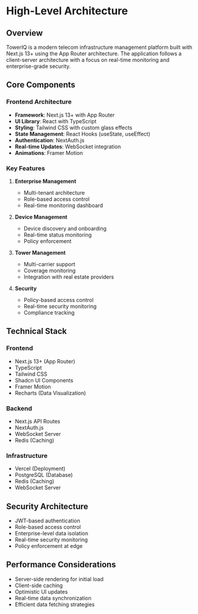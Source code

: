 # High-Level Architecture

## Overview

TowerIQ is a modern telecom infrastructure management platform built with Next.js 13+ using the App Router architecture. The application follows a client-server architecture with a focus on real-time monitoring and enterprise-grade security.

## Core Components

### Frontend Architecture

- **Framework**: Next.js 13+ with App Router
- **UI Library**: React with TypeScript
- **Styling**: Tailwind CSS with custom glass effects
- **State Management**: React Hooks (useState, useEffect)
- **Authentication**: NextAuth.js
- **Real-time Updates**: WebSocket integration
- **Animations**: Framer Motion

### Key Features

1. **Enterprise Management**

   - Multi-tenant architecture
   - Role-based access control
   - Real-time monitoring dashboard

2. **Device Management**

   - Device discovery and onboarding
   - Real-time status monitoring
   - Policy enforcement

3. **Tower Management**

   - Multi-carrier support
   - Coverage monitoring
   - Integration with real estate providers

4. **Security**
   - Policy-based access control
   - Real-time security monitoring
   - Compliance tracking

## Technical Stack

### Frontend

- Next.js 13+ (App Router)
- TypeScript
- Tailwind CSS
- Shadcn UI Components
- Framer Motion
- Recharts (Data Visualization)

### Backend

- Next.js API Routes
- NextAuth.js
- WebSocket Server
- Redis (Caching)

### Infrastructure

- Vercel (Deployment)
- PostgreSQL (Database)
- Redis (Caching)
- WebSocket Server

## Security Architecture

- JWT-based authentication
- Role-based access control
- Enterprise-level data isolation
- Real-time security monitoring
- Policy enforcement at edge

## Performance Considerations

- Server-side rendering for initial load
- Client-side caching
- Optimistic UI updates
- Real-time data synchronization
- Efficient data fetching strategies
